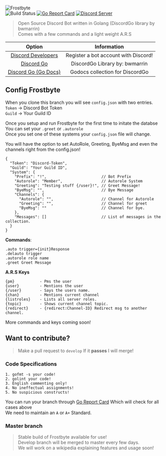 ![Frostbyte](https://xtclabs.net/img/byte-logo.png)  
![Build Status](https://api.travis-ci.org/proxikal/Frostbyte.svg?branch=master) [![Go Report Card](https://goreportcard.com/badge/github.com/proxikal/Frostbyte)](https://goreportcard.com/report/github.com/proxikal/Frostbyte) [![Discord Server](https://img.shields.io/badge/discord-xTech%20Labs-blue.svg)](https://discord.gg/9PRs6xH)
> Open Source Discord Bot written in Golang (DiscordGo library by bwmarrin)  
Comes with a few commands and a light weight A.R.S  
  
| Option | Information |
|:--: | :--: |
| [Discord Developers](https://discordapp.com/developers/applications/me) | Register a bot account with Discord! |
| [Discord Go](https://github.com/bwmarrin/discordgo) | DiscordGo Library by: bwmarrin |
| [Discord Go (Go Docs)](https://godoc.org/github.com/bwmarrin/discordgo) | Godocs collection for DiscordGo |
  
## Config Frostbyte
When you clone this branch you will see `config.json` with two entries.  
`Token` -> Discord Bot Token  
`Guild` -> Your Guild ID
  
Once you setup and run Frostbyte for the first time to initate the databse  
You can set your `.greet` or `.autorole`  
Once you set one of these systems your `config.json` file will change.
  
You will have the option to set AutoRole, Greeting, ByeMsg and even the channels right from the config.json!  

```
{
  "Token": "Discord-Token",
  "Guild": "Your Guild ID",
  "System": {
    "Prefix": "!",                        // Bot Prefix
    "Autorole": "Member",                 // Autorole System
    "Greeting": "Testing stuff {/user}!", // Greet Message!
    "ByeMsg": "",                         // Bye Message
    "Channels": {
      "Autorole": "",                     // Channel for Autorole
      "Greeting": "",                     // Channel for greet
      "ByeMsg": ""                        // Channel for bye.
    },
    "Messages": []                        // List of messages in the collection.
  }
}
```
    
**Commands**:
```
.auto trigger={init}Response
.delauto trigger
.autorole role name
.greet Greet Message
```
  
**A.R.S Keys**
```
{pm}           - Pms the user
{user}         - Mentions the user
{/user}        - Says the users name.
{chan}         - Mentions current channel
{listroles}    - Lists all server roles.
{topic}        - Shows current channel topic.
{redirect}     - {redirect:Channel-ID} Redirect msg to another channel.
```
More commands and keys coming soon!
  
## Want to contribute?
> Make a pull request to `develop` If it **passes** I will merge!
  
### Code Specifications
  
```
1. gofmt -s your code!
2. golint your code!
3. English commenting only!
4. No ineffectual assignments!
5. No suspicious constructs!
```
You can run your branch through [Go Report Card](https://goreportcard.com) Which will check for all cases above  
We need to maintain an `A` or `A+` Standard.  
  
### Master branch
> Stable build of Frostbyte available for use!  
Develop branch will be merged to master every few days.  
We will work on a wikipedia explaining features and usage soon!
  
